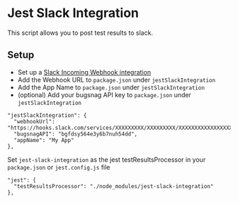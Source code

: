 # Jest Slack Integration

This script allows you to post test results to slack.

## Setup

- Set up a [Slack Incoming Webhook integration](https://my.slack.com/services/new/incoming-hebhook/)
- Add the Webhook URL to `package.json` under `jestSlackIntegration`
- Add the App Name to `package.json` under `jestSlackIntegration`
- (optional) Add your bugsnag API key to `package.json` under `jestSlackIntegration`

```
"jestSlackIntegration": {
  "webhookUrl": "https://hooks.slack.com/services/XXXXXXXXX/XXXXXXXXX/XXXXXXXXXXXXXXXXXX",
  "bugsnagAPI": "bgfdsy564e3y6b7nuh54dd",
  "appName": "My App"
},
```

Set `jest-slack-integration` as the jest testResultsProcessor in your `package.json` or `jest.config.js` file

```
"jest": {
  "testResultsProcessor": "./node_modules/jest-slack-integration"
},
```
